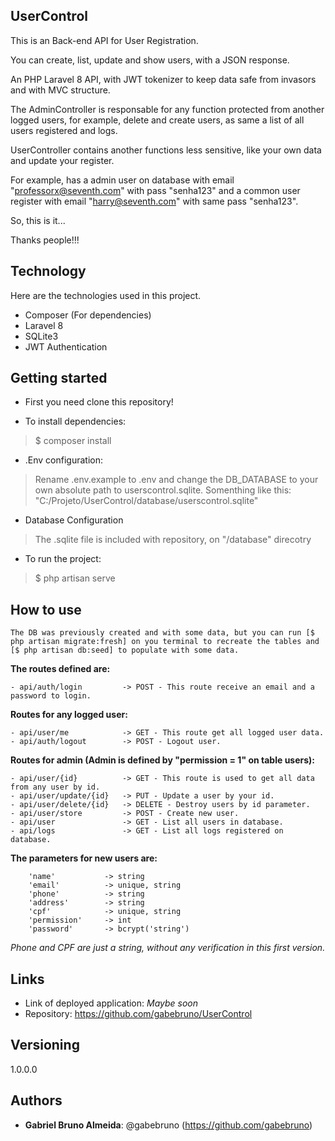 ## UserControl
 
This is an Back-end API for User Registration.

You can create, list, update and show users, with a JSON response.

An PHP Laravel 8 API, with JWT tokenizer to keep data safe from invasors and with MVC structure.

The AdminController is responsable for any function protected from another logged users, for example, delete and create users, as same a list of all users registered and logs.

UserController contains another functions less sensitive, like your own data and update your register.

For example, has a admin user on database with email "professorx@seventh.com" with pass "senha123" and a common user register with email "harry@seventh.com" with same pass "senha123".

So, this is it... 

Thanks people!!!
 
## Technology 
 
Here are the technologies used in this project.

* Composer (For dependencies)
* Laravel 8
* SQLite3 
* JWT Authentication


## Getting started

* First you need clone this repository!

* To install dependencies:
>   $ composer install

* .Env configuration:
>   Rename .env.example to .env and change the DB_DATABASE to your own absolute path to userscontrol.sqlite.
>   Somenthing like this: "C:/Projeto/UserControl/database/userscontrol.sqlite"

* Database Configuration
>   The .sqlite file is included with repository, on "/database" direcotry

* To run the project:
>   $ php artisan serve
 
## How to use
 
    The DB was previously created and with some data, but you can run [$ php artisan migrate:fresh] on you terminal to recreate the tables and
    [$ php artisan db:seed] to populate with some data.
    
   **The routes defined are:**
    
    - api/auth/login         -> POST - This route receive an email and a password to login.
    
   **Routes for any logged user:**
   
    - api/user/me            -> GET - This route get all logged user data.
    - api/auth/logout        -> POST - Logout user.
    
   **Routes for admin (Admin is defined by "permission = 1" on table users):**
    
    - api/user/{id}          -> GET - This route is used to get all data from any user by id.
    - api/user/update/{id}   -> PUT - Update a user by your id.
    - api/user/delete/{id}   -> DELETE - Destroy users by id parameter.
    - api/user/store         -> POST - Create new user.
    - api/user               -> GET - List all users in database.
    - api/logs               -> GET - List all logs registered on database.
 
   **The parameters for new users are:**
      
        'name'           -> string
        'email'          -> unique, string
        'phone'          -> string
        'address'        -> string
        'cpf'            -> unique, string
        'permission'     -> int
        'password'       -> bcrypt('string')
    
   _Phone and CPF are just a string, without any verification in this first version._
 
## Links
 
  - Link of deployed application: _Maybe soon_
  - Repository: https://github.com/gabebruno/UserControl 
 
## Versioning
 
1.0.0.0
 
 
## Authors
 
* **Gabriel Bruno Almeida**: @gabebruno (https://github.com/gabebruno)

